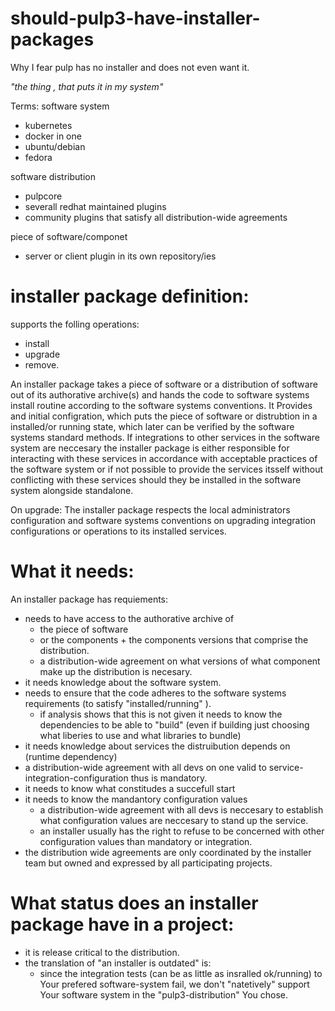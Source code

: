 # should-pulp3-have-installer-packages
Why I fear pulp has no installer and does not even want it.

*"the thing , that puts it in my system"* 

Terms:
software system
* kubernetes
* docker in one
* ubuntu/debian
* fedora

software distribution
* pulpcore 
* severall redhat maintained plugins
* community plugins that satisfy all distribution-wide agreements

piece of software/componet
 * server or client plugin in its own repository/ies


# installer package definition:
supports the folling operations:
* install 
* upgrade 
* remove.

An installer package takes a piece of software or a distribution of software out of its
authorative archive(s) and hands the code to software systems install routine
according to the software systems conventions. 
It Provides and initial configration, which puts the piece of software or distrubtion in a installed/or running state,
which later can be verified by the software systems standard methods.
If integrations to other services in the software system are neccesary the installer package is either responsible
for interacting with these services in accordance with acceptable practices of the software system or if not possible
to provide the services itsself without conflicting with these services should they be installed  in the software system alongside standalone.

On upgrade:
The installer package respects the local administrators configuration and 
software systems conventions on upgrading integration configurations or operations to its installed services.


# What it needs:
An installer package has requiements:
* needs to have access to the authorative archive of 
  * the piece of software 
  * or the components + the components versions that comprise the distribution.
  * a distribution-wide agreement on what versions of what component make up the distribution is necesary.
* it needs knowledge about the software system.
* needs to ensure that the code adheres to the software systems requirements (to satisfy "installed/running" ).
  * if analysis shows that this is not given it needs to know the dependencies to be able to "build" (even if building just choosing what liberies to use and what libraries to bundle)
* it needs knowledge about services the distruibution depends on (runtime dependency)
 * a distribution-wide agreement with all devs on one valid to service-integration-configuration thus is mandatory.  
* it needs to know what constitudes a succefull start
* it needs to know the mandantory configuration values
  * a distribution-wide agreement with all devs is neccesary to establish what configuration values are neccesary to stand up the service.
  * an installer usually has the right to refuse to be concerned with other configuration values than mandatory or integration.
* the distribution wide agreements are only coordinated by the installer team but owned and expressed by all participating projects.
  
# What status does an installer package have in a project:
* it is release critical to the distribution.
* the translation of "an installer is outdated" is:
  * since the integration tests (can be as little as insralled ok/running) to Your prefered software-system fail, we don't "natetively" support Your software system in the "pulp3-distribution" You chose.
  


